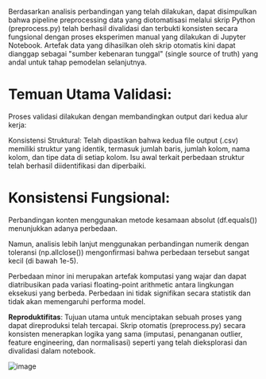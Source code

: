 ﻿Berdasarkan analisis perbandingan yang telah dilakukan, dapat disimpulkan bahwa pipeline preprocessing data yang diotomatisasi melalui skrip Python (preprocess.py) telah berhasil divalidasi dan terbukti konsisten secara fungsional dengan proses eksperimen manual yang dilakukan di Jupyter Notebook. Artefak data yang dihasilkan oleh skrip otomatis kini dapat dianggap sebagai "sumber kebenaran tunggal" (single source of truth) yang andal untuk tahap pemodelan selanjutnya.

# **Temuan Utama Validasi**:

Proses validasi dilakukan dengan membandingkan output dari kedua alur kerja:

Konsistensi Struktural: Telah dipastikan bahwa kedua file output (.csv) memiliki struktur yang identik, termasuk jumlah baris, jumlah kolom, nama kolom, dan tipe data di setiap kolom. Isu awal terkait perbedaan struktur telah berhasil diidentifikasi dan diperbaiki.

# **Konsistensi Fungsional**:

Perbandingan konten menggunakan metode kesamaan absolut (df.equals()) menunjukkan adanya perbedaan.

Namun, analisis lebih lanjut menggunakan perbandingan numerik dengan toleransi (np.allclose()) mengonfirmasi bahwa perbedaan tersebut sangat kecil (di bawah 1e-5).

Perbedaan minor ini merupakan artefak komputasi yang wajar dan dapat diatribusikan pada variasi floating-point arithmetic antara lingkungan eksekusi yang berbeda. Perbedaan ini tidak signifikan secara statistik dan tidak akan memengaruhi performa model.

**Reproduktifitas**: Tujuan utama untuk menciptakan sebuah proses yang dapat direproduksi telah tercapai. Skrip otomatis (preprocess.py) secara konsisten menerapkan logika yang sama (imputasi, penanganan outlier, feature engineering, dan normalisasi) seperti yang telah dieksplorasi dan divalidasi dalam notebook.


![image](https://github.com/user-attachments/assets/e1b9939c-7fae-4fd0-bc74-5ab674eb328a)
